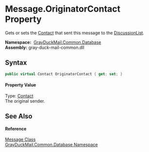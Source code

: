 Message.OriginatorContact Property
==================================
Gets or sets the [Contact][1] that sent this message to the [DiscussionList][2].

  **Namespace:**  [GrayDuckMail.Common.Database][3]  
  **Assembly:** gray-duck-mail-common.dll

Syntax
------

```csharp
public virtual Contact OriginatorContact { get; set; }
```

#### Property Value
Type: [Contact][1]  
 The original sender. 

See Also
--------

#### Reference
[Message Class][4]  
[GrayDuckMail.Common.Database Namespace][3]  

[1]: ../Contact/README.md
[2]: DiscussionList.md
[3]: ../README.md
[4]: README.md